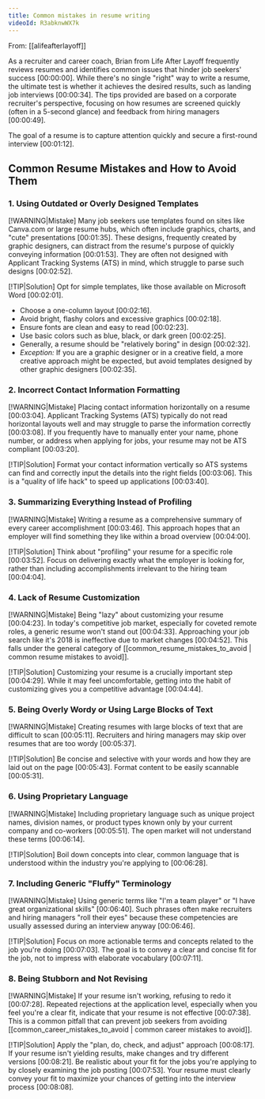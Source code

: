 ```yaml
---
title: Common mistakes in resume writing
videoId: R3abknwWX7k
---
```


From: [[alifeafterlayoff]] <br/> 

As a recruiter and career coach, Brian from Life After Layoff frequently reviews resumes and identifies common issues that hinder job seekers' success <a class="yt-timestamp" data-t="00:00:00">[00:00:00]</a>. While there's no single "right" way to write a resume, the ultimate test is whether it achieves the desired results, such as landing job interviews <a class="yt-timestamp" data-t="00:00:34">[00:00:34]</a>. The tips provided are based on a corporate recruiter's perspective, focusing on how resumes are screened quickly (often in a 5-second glance) and feedback from hiring managers <a class="yt-timestamp" data-t="00:00:49">[00:00:49]</a>.

The goal of a resume is to capture attention quickly and secure a first-round interview <a class="yt-timestamp" data-t="00:01:12">[00:01:12]</a>.

## Common Resume Mistakes and How to Avoid Them

### 1. Using Outdated or Overly Designed Templates

[!WARNING|Mistake]
Many job seekers use templates found on sites like Canva.com or large resume hubs, which often include graphics, charts, and "cute" presentations <a class="yt-timestamp" data-t="00:01:35">[00:01:35]</a>. These designs, frequently created by graphic designers, can distract from the resume's purpose of quickly conveying information <a class="yt-timestamp" data-t="00:01:53">[00:01:53]</a>. They are often not designed with Applicant Tracking Systems (ATS) in mind, which struggle to parse such designs <a class="yt-timestamp" data-t="00:02:52">[00:02:52]</a>.

[!TIP|Solution]
Opt for simple templates, like those available on Microsoft Word <a class="yt-timestamp" data-t="00:02:01">[00:02:01]</a>.
*   Choose a one-column layout <a class="yt-timestamp" data-t="00:02:16">[00:02:16]</a>.
*   Avoid bright, flashy colors and excessive graphics <a class="yt-timestamp" data-t="00:02:18">[00:02:18]</a>.
*   Ensure fonts are clean and easy to read <a class="yt-timestamp" data-t="00:02:23">[00:02:23]</a>.
*   Use basic colors such as blue, black, or dark green <a class="yt-timestamp" data-t="00:02:25">[00:02:25]</a>.
*   Generally, a resume should be "relatively boring" in design <a class="yt-timestamp" data-t="00:02:32">[00:02:32]</a>.
*   *Exception:* If you are a graphic designer or in a creative field, a more creative approach might be expected, but avoid templates designed by other graphic designers <a class="yt-timestamp" data-t="00:02:35">[00:02:35]</a>.

### 2. Incorrect Contact Information Formatting

[!WARNING|Mistake]
Placing contact information horizontally on a resume <a class="yt-timestamp" data-t="00:03:04">[00:03:04]</a>. Applicant Tracking Systems (ATS) typically do not read horizontal layouts well and may struggle to parse the information correctly <a class="yt-timestamp" data-t="00:03:08">[00:03:08]</a>. If you frequently have to manually enter your name, phone number, or address when applying for jobs, your resume may not be ATS compliant <a class="yt-timestamp" data-t="00:03:20">[00:03:20]</a>.

[!TIP|Solution]
Format your contact information vertically so ATS systems can find and correctly input the details into the right fields <a class="yt-timestamp" data-t="00:03:06">[00:03:06]</a>. This is a "quality of life hack" to speed up applications <a class="yt-timestamp" data-t="00:03:40">[00:03:40]</a>.

### 3. Summarizing Everything Instead of Profiling

[!WARNING|Mistake]
Writing a resume as a comprehensive summary of every career accomplishment <a class="yt-timestamp" data-t="00:03:46">[00:03:46]</a>. This approach hopes that an employer will find something they like within a broad overview <a class="yt-timestamp" data-t="00:04:00">[00:04:00]</a>.

[!TIP|Solution]
Think about "profiling" your resume for a specific role <a class="yt-timestamp" data-t="00:03:52">[00:03:52]</a>. Focus on delivering exactly what the employer is looking for, rather than including accomplishments irrelevant to the hiring team <a class="yt-timestamp" data-t="00:04:04">[00:04:04]</a>.

### 4. Lack of Resume Customization

[!WARNING|Mistake]
Being "lazy" about customizing your resume <a class="yt-timestamp" data-t="00:04:23">[00:04:23]</a>. In today's competitive job market, especially for coveted remote roles, a generic resume won't stand out <a class="yt-timestamp" data-t="00:04:33">[00:04:33]</a>. Approaching your job search like it's 2018 is ineffective due to market changes <a class="yt-timestamp" data-t="00:04:52">[00:04:52]</a>. This falls under the general category of [[common_resume_mistakes_to_avoid | common resume mistakes to avoid]].

[!TIP|Solution]
Customizing your resume is a crucially important step <a class="yt-timestamp" data-t="00:04:29">[00:04:29]</a>. While it may feel uncomfortable, getting into the habit of customizing gives you a competitive advantage <a class="yt-timestamp" data-t="00:04:44">[00:04:44]</a>.

### 5. Being Overly Wordy or Using Large Blocks of Text

[!WARNING|Mistake]
Creating resumes with large blocks of text that are difficult to scan <a class="yt-timestamp" data-t="00:05:11">[00:05:11]</a>. Recruiters and hiring managers may skip over resumes that are too wordy <a class="yt-timestamp" data-t="00:05:37">[00:05:37]</a>.

[!TIP|Solution]
Be concise and selective with your words and how they are laid out on the page <a class="yt-timestamp" data-t="00:05:43">[00:05:43]</a>. Format content to be easily scannable <a class="yt-timestamp" data-t="00:05:31">[00:05:31]</a>.

### 6. Using Proprietary Language

[!WARNING|Mistake]
Including proprietary language such as unique project names, division names, or product types known only by your current company and co-workers <a class="yt-timestamp" data-t="00:05:51">[00:05:51]</a>. The open market will not understand these terms <a class="yt-timestamp" data-t="00:06:14">[00:06:14]</a>.

[!TIP|Solution]
Boil down concepts into clear, common language that is understood within the industry you're applying to <a class="yt-timestamp" data-t="00:06:28">[00:06:28]</a>.

### 7. Including Generic "Fluffy" Terminology

[!WARNING|Mistake]
Using generic terms like "I'm a team player" or "I have great organizational skills" <a class="yt-timestamp" data-t="00:06:40">[00:06:40]</a>. Such phrases often make recruiters and hiring managers "roll their eyes" because these competencies are usually assessed during an interview anyway <a class="yt-timestamp" data-t="00:06:46">[00:06:46]</a>.

[!TIP|Solution]
Focus on more actionable terms and concepts related to the job you're doing <a class="yt-timestamp" data-t="00:07:03">[00:07:03]</a>. The goal is to convey a clear and concise fit for the job, not to impress with elaborate vocabulary <a class="yt-timestamp" data-t="00:07:11">[00:07:11]</a>.

### 8. Being Stubborn and Not Revising

[!WARNING|Mistake]
If your resume isn't working, refusing to redo it <a class="yt-timestamp" data-t="00:07:28">[00:07:28]</a>. Repeated rejections at the application level, especially when you feel you're a clear fit, indicate that your resume is not effective <a class="yt-timestamp" data-t="00:07:38">[00:07:38]</a>. This is a common pitfall that can prevent job seekers from avoiding [[common_career_mistakes_to_avoid | common career mistakes to avoid]].

[!TIP|Solution]
Apply the "plan, do, check, and adjust" approach <a class="yt-timestamp" data-t="00:08:17">[00:08:17]</a>. If your resume isn't yielding results, make changes and try different versions <a class="yt-timestamp" data-t="00:08:21">[00:08:21]</a>. Be realistic about your fit for the jobs you're applying to by closely examining the job posting <a class="yt-timestamp" data-t="00:07:53">[00:07:53]</a>. Your resume must clearly convey your fit to maximize your chances of getting into the interview process <a class="yt-timestamp" data-t="00:08:08">[00:08:08]</a>.